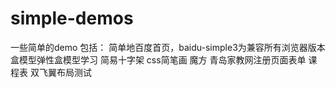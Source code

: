 # simple-demos
一些简单的demo
包括：
  简单地百度首页，baidu-simple3为兼容所有浏览器版本
  盒模型弹性盒模型学习
  简易十字架
  css简笔画
  魔方
  青岛家教网注册页面表单
  课程表
  双飞翼布局测试
